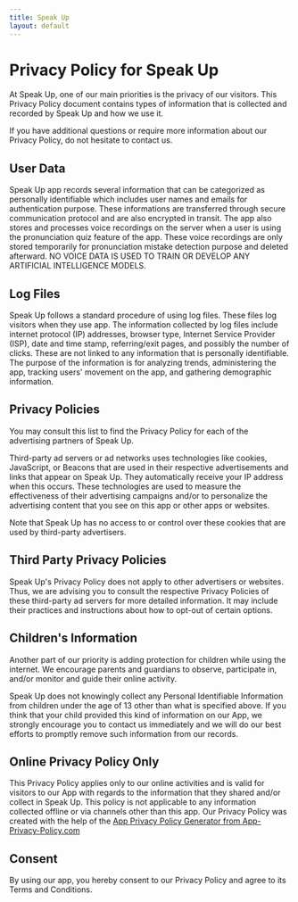 ```yaml
---
title: Speak Up
layout: default
---
```

 
# Privacy Policy for Speak Up

At Speak Up, one of our main priorities is the privacy of our visitors. This Privacy Policy document contains types of information that is collected and recorded by Speak Up and how we use it.

If you have additional questions or require more information about our Privacy Policy, do not hesitate to contact us.

## User Data

Speak Up app records several information that can be categorized as personally identifiable which includes user names and emails for authentication purpose. These informations are transferred through secure communication protocol and are also encrypted in transit.
The app also stores and processes voice recordings on the server when a user is using the pronunciation quiz feature of the app. These voice recordings are only stored temporarily for pronunciation mistake detection purpose and deleted afterward. NO VOICE DATA IS USED TO TRAIN OR DEVELOP ANY ARTIFICIAL INTELLIGENCE MODELS.

<h2>Log Files</h2>

<p>Speak Up follows a standard procedure of using log files. These files log visitors when they use app. The information collected by log files include internet protocol (IP) addresses, browser type, Internet Service Provider (ISP), date and time stamp, referring/exit pages, and possibly the number of clicks. These are not linked to any information that is personally identifiable. The purpose of the information is for analyzing trends, administering the app, tracking users' movement on the app, and gathering demographic information.</p>

<h2>Privacy Policies</h2>

<P>You may consult this list to find the Privacy Policy for each of the advertising partners of Speak Up.</p>

<p>Third-party ad servers or ad networks uses technologies like cookies, JavaScript, or Beacons that are used in their respective advertisements and links that appear on Speak Up. They automatically receive your IP address when this occurs. These technologies are used to measure the effectiveness of their advertising campaigns and/or to personalize the advertising content that you see on this app or other apps or websites.</p>

<p>Note that Speak Up has no access to or control over these cookies that are used by third-party advertisers.</p>

<h2>Third Party Privacy Policies</h2>

<p>Speak Up's Privacy Policy does not apply to other advertisers or websites. Thus, we are advising you to consult the respective Privacy Policies of these third-party ad servers for more detailed information. It may include their practices and instructions about how to opt-out of certain options.</p>

<h2>Children's Information</h2>

<p>Another part of our priority is adding protection for children while using the internet. We encourage parents and guardians to observe, participate in, and/or monitor and guide their online activity.</p>

<p>Speak Up does not knowingly collect any Personal Identifiable Information from children under the age of 13 other than what is specified above. If you think that your child provided this kind of information on our App, we strongly encourage you to contact us immediately and we will do our best efforts to promptly remove such information from our records.</p>

<h2>Online Privacy Policy Only</h2>

<p>This Privacy Policy applies only to our online activities and is valid for visitors to our App with regards to the information that they shared and/or collect in Speak Up. This policy is not applicable to any information collected offline or via channels other than this app. Our Privacy Policy was created with the help of the <a href="https://www.app-privacy-policy.com/app-privacy-policy-generator/">App Privacy Policy Generator from App-Privacy-Policy.com</a></p>

<h2>Consent</h2>

<p>By using our app, you hereby consent to our Privacy Policy and agree to its Terms and Conditions.</p>
